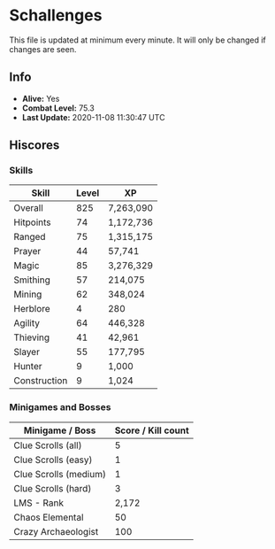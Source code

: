 # Schallenges

This file is updated at minimum every minute. It will only be changed if changes are seen.

## Info

 - **Alive:** Yes
 - **Combat Level:** 75.3
 - **Last Update:** 2020-11-08 11:30:47 UTC

## Hiscores

### Skills

| Skill | Level | XP |
|--|--|--|
| Overall | 825 | 7,263,090 |
| Hitpoints | 74 | 1,172,736 |
| Ranged | 75 | 1,315,175 |
| Prayer | 44 | 57,741 |
| Magic | 85 | 3,276,329 |
| Smithing | 57 | 214,075 |
| Mining | 62 | 348,024 |
| Herblore | 4 | 280 |
| Agility | 64 | 446,328 |
| Thieving | 41 | 42,961 |
| Slayer | 55 | 177,795 |
| Hunter | 9 | 1,000 |
| Construction | 9 | 1,024 |

### Minigames and Bosses

| Minigame / Boss | Score / Kill count |
|--|--|
| Clue Scrolls (all) | 5 |
| Clue Scrolls (easy) | 1 |
| Clue Scrolls (medium) | 1 |
| Clue Scrolls (hard) | 3 |
| LMS - Rank | 2,172 |
| Chaos Elemental | 50 |
| Crazy Archaeologist | 100 |
